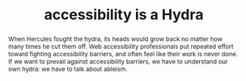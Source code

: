 ---
title: "accessibility is a Hydra"
speaker: EJ Mason
event: CascadiaJS 2019
tags: ["accessibility"]
abstract: "When Hercules fought the hydra, its heads would grow back no matter how many times he cut them off. Web accessibility professionals put repeated effort toward fighting accessibility barriers, and often feel like their work is never done. If we want to prevail against accessibility barriers, we have to understand our own hydra: we have to talk about ableism."
ytId: SDdsD5AmKYA
layout: talk
---